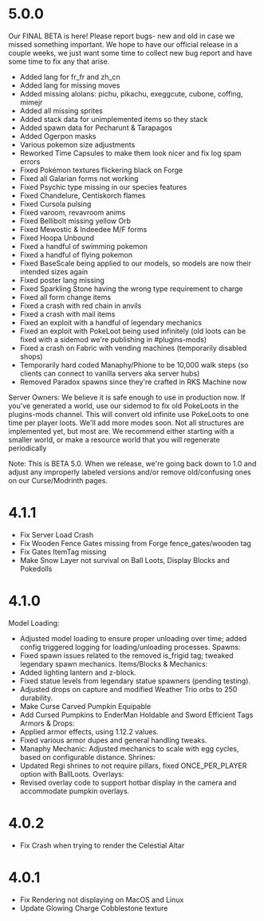 # 5.0.0
Our FINAL BETA is here!
Please report bugs- new and old in case we missed something important. We hope to have our official release in a couple weeks, we just want some time to collect new bug report and have some time to fix any that arise.

- Added lang for fr_fr and zh_cn
- Added lang for missing moves
- Added missing alolans: pichu, pikachu, exeggcute, cubone, coffing, mimejr
- Added all missing sprites
- Added stack data for unimplemented items so they stack
- Added spawn data for Pecharunt & Tarapagos
- Added Ogerpon masks
- Various pokemon size adjustments
- Reworked Time Capsules to make them look nicer and fix log spam errors
- Fixed Pokémon textures flickering black on Forge
- Fixed all Galarian forms not working
- Fixed Psychic type missing in our species features
- Fixed Chandelure, Centiskorch flames
- Fixed Cursola pulsing
- Fixed varoom, revavroom anims
- Fixed Bellibolt missing yellow Orb
- Fixed Mewostic & Indeedee M/F forms
- Fixed Hoopa Unbound
- Fixed a handful of swimming pokemon
- Fixed a handful of flying pokemon
- Fixed BaseScale being applied to our models, so models are now their intended sizes again
- Fixed poster lang missing
- Fixed Sparkling Stone having the wrong type requirement to charge
- Fixed all form change items
- Fixed a crash with red chain in anvils
- Fixed a crash with mail items
- Fixed an exploit with a handful of legendary mechanics
- Fixed an exploit with PokeLoot being used infinitely (old loots can be fixed with a sidemod we're publishing in #plugins-mods)
- Fixed a crash on Fabric with vending machines (temporarily disabled shops)
- Temporarily hard coded Manaphy/Phione to be 10,000 walk steps (so clients can connect to vanilla servers aka server hubs)
- Removed Paradox spawns since they're crafted in RKS Machine now

Server Owners:
We believe it is safe enough to use in production now. If you've generated a world, use our sidemod to fix old PokeLoots in the plugins-mods channel. This will convert old infinite use PokeLoots to one time per player loots. We'll add more modes soon. Not all structures are implemented yet, but most are. We recommend either starting with a smaller world, or make a resource world that you will regenerate periodically

Note: This is BETA 5.0. When we release, we're going back down to 1.0 and adjust any improperly labeled versions and/or remove old/confusing ones on our Curse/Modrinth pages.



# 4.1.1
- Fix Server Load Crash
- Fix Wooden Fence Gates missing from Forge fence_gates/wooden tag
- Fix Gates ItemTag missing
- Make Snow Layer not survival on Ball Loots, Display Blocks and Pokedolls

# 4.1.0
Model Loading: 
- Adjusted model loading to ensure proper unloading over time; added config triggered logging for loading/unloading processes.
Spawns: 
- Fixed spawn issues related to the removed is_frigid tag; tweaked legendary spawn mechanics.
Items/Blocks & Mechanics:
- Added lighting lantern and z-block.
- Fixed statue levels from legendary statue spawners (pending testing).
- Adjusted drops on capture and modified Weather Trio orbs to 250 durability.
- Make Curse Carved Pumpkin Equipable
- Add Cursed Pumpkins to EnderMan Holdable and Sword Efficient Tags
Armors & Drops:
- Applied armor effects, using 1.12.2 values.
- Fixed various armor dupes and general handling tweaks.
- Manaphy Mechanic: Adjusted mechanics to scale with egg cycles, based on configurable distance.
Shrines: 
- Updated Regi shrines to not require pillars, fixed ONCE_PER_PLAYER option with BallLoots.
Overlays: 
- Revised overlay code to support hotbar display in the camera and accommodate pumpkin overlays.

# 4.0.2
- Fix Crash when trying to render the Celestial Altar

# 4.0.1
- Fix Rendering not displaying on MacOS and Linux
- Update Glowing Charge Cobblestone texture